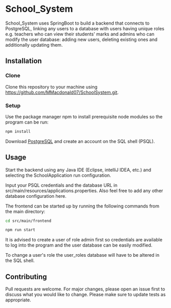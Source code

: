 # School_System

School_System uses SpringBoot to build a backend that connects to PostgreSQL, linking any users to a database with users having unique roles e.g. teachers who can view their students' marks and admins who can modify the user database: adding new users, deleting existing ones and additionally updating them.

## Installation

### Clone

Clone this repository to your machine using https://github.com/MMacdonald07/SchoolSystem.git.

### Setup

Use the package manager npm to install prerequisite node modules so the program can be run:

```bash
npm install
```

Download [PostgreSQL](https://www.enterprisedb.com/downloads/postgres-postgresql-downloads) and create an account on the SQL shell (PSQL).

## Usage

Start the backend using any Java IDE (Eclipse, intelliJ IDEA, etc.) and selecting the SchoolApplication run configuration.

Input your PSQL credentials and the database URL in src/main/resources/applications.properties. Also feel free to add any other database configuration here.

The frontend can be started up by running the following commands from the main directory:

```bash
cd src/main/frontend

npm run start
```

It is advised to create a user of role admin first so credentials are available to log into the program and the user database can be easily modified.

To change a user's role the user_roles database will have to be altered in the SQL shell.

## Contributing

Pull requests are welcome. For major changes, please open an issue first to discuss what you would like to change.
Please make sure to update tests as appropriate.
